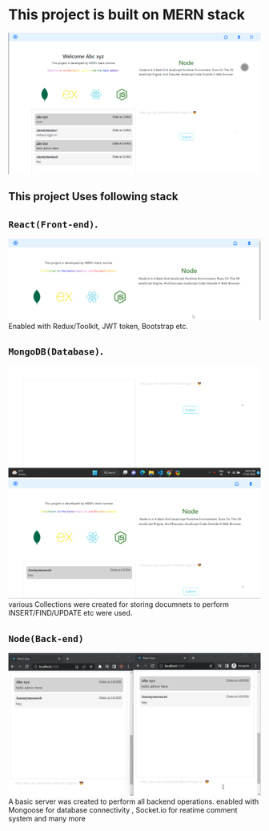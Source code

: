 # This project is built on MERN stack

![base](/public/base.png)

## This project Uses following stack
## `React(Front-end)`.

![mygif1](/public/1.gif)
Enabled with Redux/Toolkit, JWT token, Bootstrap etc.

## `MongoDB(Database)`.

![mygif2](/public/2.gif)
![mygif3](/public/3.gif)
various Collections were created for storing documnets to perform INSERT/FIND/UPDATE etc were used.

## `Node(Back-end)`

![mygif4](/public/4.gif)
A basic server was created to perform all backend operations. enabled with Mongoose for database connectivity , Socket.io for reatime comment system and many more

